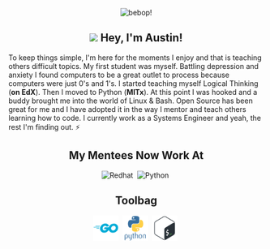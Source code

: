 
<p align="center">
  <img title="bebop!" width="400" src="https://media.giphy.com/media/T7G2xYFi39sx1s6ZUZ/giphy.gif">
</p>
<h2 align="center">
  <img width="60" src="https://media.giphy.com/media/aCi7hlUqejenhbqNiT/giphy.gif">
  Hey, I'm Austin! 
</h2>

To keep things simple, I'm here for the moments I enjoy and that is teaching others difficult topics. My first student was myself. Battling depression and anxiety I found computers to be a great outlet to process because computers were just 0's and 1's. I started teaching myself Logical Thinking (**on EdX**). Then I moved to Python (**MITx**). At this point I was hooked and a buddy brought me into the world of Linux & Bash. Open Source has been great for me and I have adopted it in the way I mentor and teach others learning how to code. I currently work as a Systems Engineer and yeah, the rest I'm finding out. ⚡
<h2 align="center">
  My Mentees Now Work At
</h2>
<div id="mentees" align="center">
  <img src="https://pentagram-production.imgix.net/b15b2c7e-c7a8-428c-8060-749d8293de1d/ps_redhat_01.jpg?crop=edges&fit=crop&h=630&rect=7%2C0%2C2988%2C1871&w=1200" title="Redhat" alt="Redhat" width="200" height="200"/>&nbsp;
  <img src="https://www.underconsideration.com/brandnew/archives/cloudreach_logo_animation_b.gif" title="Python" alt="Python" width="200" height="200"/>&nbsp;
<h2 align="center">
  Toolbag
</h2>
<div id="languages" align="center">
  <img src="https://github.com/devicons/devicon/blob/master/icons/go/go-original-wordmark.svg" title="Go" alt="Go" width="50" height="50"/>&nbsp;
  <img src="https://github.com/devicons/devicon/blob/master/icons/python/python-original-wordmark.svg" title="Python" alt="Python" width="50" height="50"/>&nbsp;
  <img src="https://github.com/devicons/devicon/blob/master/icons/bash/bash-original.svg" title="Bash" alt="Bash" width="50" height="50"/>&nbsp;
</div>


